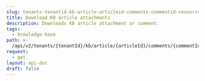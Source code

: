 ```yaml
---
slug: tenants-tenantid-kb-article-articleid-comments-commentid-resources-resourceid
title: Download KB article attachments
description: Downloads KB article attachment or comment.
tags:
  - knowledge-base
path: >-
  /api/v2/tenants/{tenantId}/kb/article/{articleId}/comments/{commentId}/resources/{resourceId}
request:
  - get
layout: api-doc
draft: false
---
```

